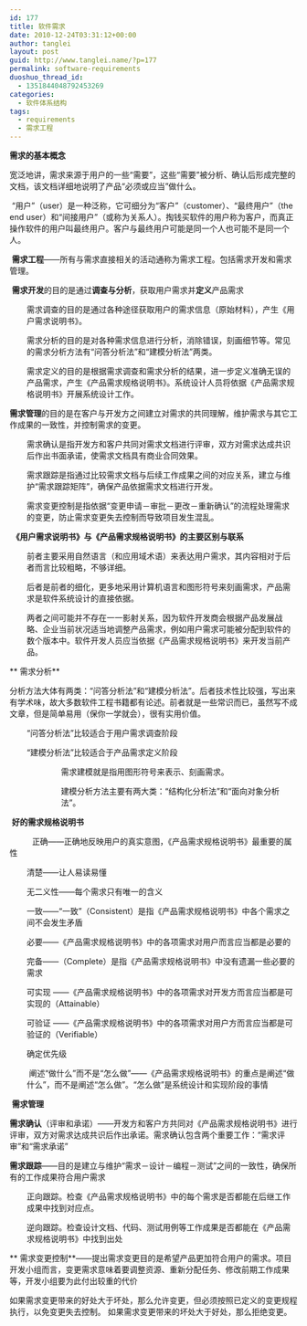 ```yaml
---
id: 177
title: 软件需求
date: 2010-12-24T03:31:12+00:00
author: tanglei
layout: post
guid: http://www.tanglei.name/?p=177
permalink: software-requirements
duoshuo_thread_id:
  - 1351844048792453269
categories:
  - 软件体系结构
tags:
  - requirements
  - 需求工程
---
```

**需求的基本概念**

宽泛地讲，需求来源于用户的一些“需要”，这些“需要”被分析、确认后形成完整的文档，该文档详细地说明了产品“必须或应当”做什么。

 “用户”（user）是一种泛称，它可细分为“客户”（customer）、“最终用户”（the end user）和“间接用户”（或称为关系人）。掏钱买软件的用户称为客户，而真正操作软件的用户叫最终用户。客户与最终用户可能是同一个人也可能不是同一个人。

 **需求工程**——所有与需求直接相关的活动通称为需求工程。包括需求开发和需求管理。

 **需求开发**的目的是通过**调查与分析**，获取用户需求并**定义**产品需求

<p style="padding-left: 30px;">
  需求调查的目的是通过各种途径获取用户的需求信息（原始材料），产生《用户需求说明书》。
</p>

<p style="padding-left: 30px;">
  需求分析的目的是对各种需求信息进行分析，消除错误，刻画细节等。常见的需求分析方法有“问答分析法”和“建模分析法”两类。
</p>

<p style="padding-left: 30px;">
  需求定义的目的是根据需求调查和需求分析的结果，进一步定义准确无误的产品需求，产生《产品需求规格说明书》。系统设计人员将依据《产品需求规格说明书》开展系统设计工作。
</p>

**需求管理**的目的是在客户与开发方之间建立对需求的共同理解，维护需求与其它工作成果的一致性，并控制需求的变更。

<p style="padding-left: 30px;">
  需求确认是指开发方和客户共同对需求文档进行评审，双方对需求达成共识后作出书面承诺，使需求文档具有商业合同效果。
</p>

<p style="padding-left: 30px;">
  需求跟踪是指通过比较需求文档与后续工作成果之间的对应关系，建立与维护“需求跟踪矩阵”，确保产品依据需求文档进行开发。
</p>

<p style="padding-left: 30px;">
  需求变更控制是指依据“变更申请－审批－更改－重新确认”的流程处理需求的变更，防止需求变更失去控制而导致项目发生混乱。
</p>

 **《用户需求说明书》与《产品需求规格说明书》的主要区别与联系**

<p style="padding-left: 30px;">
  前者主要采用自然语言（和应用域术语）来表达用户需求，其内容相对于后者而言比较粗略，不够详细。
</p>

<p style="padding-left: 30px;">
  后者是前者的细化，更多地采用计算机语言和图形符号来刻画需求，产品需求是软件系统设计的直接依据。
</p>

<p style="padding-left: 30px;">
  两者之间可能并不存在一一影射关系，因为软件开发商会根据产品发展战略、企业当前状况适当地调整产品需求，例如用户需求可能被分配到软件的数个版本中。软件开发人员应当依据《产品需求规格说明书》来开发当前产品。
</p>

** 需求分析**

分析方法大体有两类：“问答分析法”和“建模分析法”。后者技术性比较强，写出来有学术味，故大多数软件工程书籍都有论述。前者就是一些常识而已，虽然写不成文章，但是简单易用（保你一学就会），很有实用价值。

<p style="padding-left: 30px;">
  “问答分析法”比较适合于用户需求调查阶段
</p>

<p style="padding-left: 30px;">
  “建模分析法”比较适合于产品需求定义阶段
</p>

<p style="padding-left: 90px;">
  需求建模就是指用图形符号来表示、刻画需求。
</p>

<p style="padding-left: 90px;">
  建模分析方法主要有两大类：“结构化分析法”和“面向对象分析法”。
</p>

 **好的需求规格说明书**

          正确——正确地反映用户的真实意图，《产品需求规格说明书》最重要的属性

<p style="padding-left: 30px;">
  清楚——让人易读易懂
</p>

<p style="padding-left: 30px;">
  无二义性——每个需求只有唯一的含义
</p>

<p style="padding-left: 30px;">
  一致——“一致”（Consistent）是指《产品需求规格说明书》中各个需求之间不会发生矛盾
</p>

<p style="padding-left: 30px;">
  必要——《产品需求规格说明书》中的各项需求对用户而言应当都是必要的
</p>

<p style="padding-left: 30px;">
  完备——（Complete）是指《产品需求规格说明书》中没有遗漏一些必要的需求
</p>

<p style="padding-left: 30px;">
  可实现 ——《产品需求规格说明书》中的各项需求对开发方而言应当都是可实现的（Attainable）
</p>

<p style="padding-left: 30px;">
  可验证 ——《产品需求规格说明书》中的各项需求对用户方而言应当都是可验证的（Verifiable）
</p>

<p style="padding-left: 30px;">
  确定优先级
</p>

<p style="padding-left: 30px;">
   阐述“做什么”而不是“怎么做”——《产品需求规格说明书》的重点是阐述“做什么”，而不是阐述“怎么做”。“怎么做”是系统设计和实现阶段的事情
</p>

 **需求管理** 

**需求确认**（评审和承诺）——开发方和客户方共同对《产品需求规格说明书》进行评审，双方对需求达成共识后作出承诺。需求确认包含两个重要工作：“需求评审”和“需求承诺”

**需求跟踪**——目的是建立与维护“需求－设计－编程－测试”之间的一致性，确保所有的工作成果符合用户需求

<p style="padding-left: 30px;">
  正向跟踪。检查《产品需求规格说明书》中的每个需求是否都能在后继工作成果中找到对应点。
</p>

<p style="padding-left: 30px;">
  逆向跟踪。检查设计文档、代码、测试用例等工作成果是否都能在《产品需求规格说明书》中找到出处
</p>

** 需求变更控制**——提出需求变更目的是希望产品更加符合用户的需求。项目开发小组而言，变更需求意味着要调整资源、重新分配任务、修改前期工作成果等，开发小组要为此付出较重的代价

如果需求变更带来的好处大于坏处，那么允许变更，但必须按照已定义的变更规程执行，以免变更失去控制。 如果需求变更带来的坏处大于好处，那么拒绝变更。
